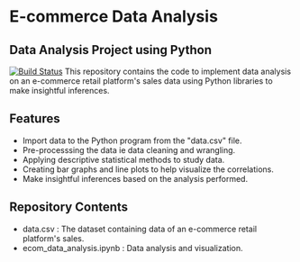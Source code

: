 # E-commerce Data Analysis
## Data Analysis Project using Python


[![Build Status](https://travis-ci.org/joemccann/dillinger.svg?branch=master)](https://travis-ci.org/joemccann/dillinger)
This repository contains the code to implement data analysis on an e-commerce retail platform's  sales data using Python libraries to make insightful inferences.



## Features

- Import data to the Python program from the "data.csv" file.
- Pre-processsing the data ie data cleaning and wrangling.
- Applying descriptive statistical methods to study data.
- Creating bar graphs and line plots to help visualize the correlations.
- Make insightful inferences based on the analysis performed.


## Repository Contents

- data.csv : The dataset containing data of an e-commerce retail platform's sales.
- ecom_data_analysis.ipynb : Data analysis and visualization.
